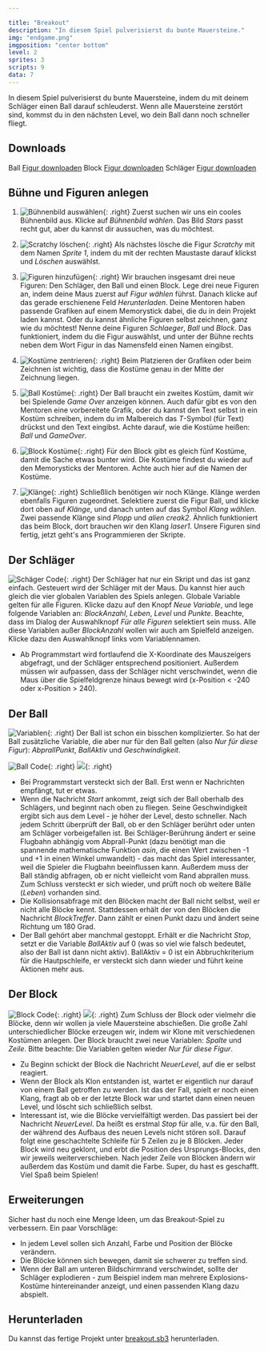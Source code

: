 ```yaml
---

title: "Breakout"
description: "In diesem Spiel pulverisierst du bunte Mauersteine."
img: "endgame.png"
imgposition: "center bottom"
level: 2
sprites: 3
scripts: 9
data: 7
---
```


In diesem Spiel pulverisierst du bunte Mauersteine, indem du mit deinem Schläger einen Ball darauf schleuderst. Wenn alle Mauersteine zerstört sind, kommst du in den nächsten Level, wo dein Ball dann noch schneller fliegt.

## Downloads

Ball [Figur downloaden](Ball.sprite2/)
Block [Figur downloaden](Block.sprite2/)
Schläger [Figur downloaden](Schlaeger.sprite2/)

## Bühne und Figuren anlegen

1. ![Bühnenbild auswählen](buehne-waehlen.png){: .right}
Zuerst suchen wir uns ein cooles Bühnenbild aus. Klicke auf *Bühnenbild wählen*. Das Bild *Stars* passt recht gut, aber du kannst dir aussuchen, was du möchtest.

2. ![Scratchy löschen](loeschen.png){: .right}
Als nächstes lösche die Figur *Scratchy* mit dem Namen *Sprite 1*, indem du mit der rechten Maustaste darauf klickst und *Löschen* auswählst.

3. ![Figuren hinzufügen](hochladen.png){: .right}
Wir brauchen insgesamt drei neue Figuren: Den Schläger, den Ball und einen Block. Lege drei neue Figuren an, indem deine Maus zuerst auf *Figur wählen* führst. Danach klicke auf das gerade erschienene Feld *Herunterladen*. Deine Mentoren haben passende Grafiken auf einem Memorystick dabei, die du in dein Projekt laden kannst. Oder du kannst ähnliche Figuren selbst zeichnen, ganz wie du möchtest! Nenne deine Figuren *Schlaeger*, *Ball* und *Block*. Das funktioniert, indem du die Figur auswählst, und unter der Bühne rechts neben dem Wort Figur in das Namensfeld einen Namen eingibst.

4. ![Kostüme zentrieren](schläger-mitte.png){: .right}
Beim Platzieren der Grafiken oder beim Zeichnen ist wichtig, dass die Kostüme genau in der Mitte der Zeichnung liegen.

5. ![Ball Kostüme](game-over-mitte.png){: .right}
Der Ball braucht ein zweites Kostüm, damit wir bei Spielende *Game Over* anzeigen können. Auch dafür gibt es von den Mentoren eine vorbereitete Grafik, oder du kannst den Text selbst in ein Kostüm schreiben, indem du im Malbereich das *T*-Symbol (für Text) drückst und den Text eingibst. Achte darauf, wie die Kostüme heißen: *Ball* und *GameOver*.

6. ![Block Kostüme](block-mitte.png){: .right}
Für den Block gibt es gleich fünf Kostüme, damit die Sache etwas bunter wird. Die Kostüme findest du wieder auf den Memorysticks der Mentoren. Achte auch hier auf die Namen der Kostüme.

7. ![Klänge](klang-wählen.png){: .right}
Schließlich benötigen wir noch Klänge. Klänge werden ebenfalls Figuren zugeordnet. Selektiere zuerst die Figur Ball, und klicke dort oben auf *Klänge*, und danach unten auf das Symbol *Klang wählen*. Zwei passende Klänge sind *Plopp* und *alien creak2*.
Ähnlich funktioniert das beim Block, dort brauchen wir den Klang *laser1*. Unsere Figuren sind fertig, jetzt geht's ans Programmieren der Skripte.

## Der Schläger

![Schäger Code](schläger-code.png){: .right}
Der Schläger hat nur ein Skript und das ist ganz einfach. Gesteuert wird der Schläger mit der Maus. Du kannst hier auch gleich die vier globalen Variablen des Spiels anlegen. Globale Variable gelten für alle Figuren. Klicke dazu auf den Knopf *Neue Variable*, und lege folgende Variablen an: *BlockAnzahl*, *Leben*, *Level* und *Punkte*. Beachte, dass im Dialog der Auswahlknopf *Für alle Figuren* selektiert sein muss. Alle diese Variablen außer *BlockAnzahl* wollen wir auch am Spielfeld anzeigen. Klicke dazu den Auswahlknopf links vom Variablennamen.

* Ab Programmstart wird fortlaufend die X-Koordinate des Mauszeigers abgefragt, und der Schläger entsprechend positioniert. Außerdem müssen wir aufpassen, dass der Schläger nicht verschwindet, wenn die Maus über die Spielfeldgrenze hinaus bewegt wird (x-Position < -240 oder x-Position > 240).

## Der Ball

![Variablen](variablen.png){: .right}
Der Ball ist schon ein bisschen komplizierter. So hat der Ball zusätzliche Variable, die aber nur für den Ball gelten (also *Nur für diese Figur*): *AbprallPunkt*, *BallAktiv* und *Geschwindigkeit*.

![Ball Code](ball-code.png){: .right}
![](ball-code-2.png){: .right}

* Bei Programmstart versteckt sich der Ball. Erst wenn er Nachrichten empfängt, tut er etwas.
* Wenn die Nachricht *Start* ankommt, zeigt sich der Ball oberhalb des Schlägers, und beginnt nach oben zu fliegen. Seine Geschwindigkeit ergibt sich aus dem Level - je höher der Level, desto schneller. Nach jedem Schritt überprüft der Ball, ob er den Schläger berührt oder unten am Schläger vorbeigefallen ist. Bei Schläger-Berührung ändert er seine Flugbahn abhängig vom Abprall-Punkt (dazu benötigt man die spannende mathematische Funktion *asin*, die einen Wert zwischen -1 und +1 in einen Winkel umwandelt) - das macht das Spiel interessanter, weil die Spieler die Flugbahn beeinflussen kann. Außerdem muss der Ball ständig abfragen, ob er nicht vielleicht vom Rand abprallen muss. Zum Schluss versteckt er sich wieder, und prüft noch ob weitere Bälle (*Leben*) vorhanden sind.
* Die Kollisionsabfrage mit den Blöcken macht der Ball nicht selbst, weil er nicht alle Blöcke kennt. Stattdessen erhält der von den Blöcken die Nachricht *BlockTreffer*. Dann zählt er einen Punkt dazu und ändert seine Richtung um 180 Grad.
* Der Ball gehört aber manchmal gestoppt. Erhält er die Nachricht *Stop*, setzt er die Variable *BallAktiv* auf 0 (was so viel wie falsch bedeutet, also der Ball ist dann nicht aktiv). BallAktiv = 0 ist ein Abbruchkriterium für die Hautpschleife, er versteckt sich dann wieder und führt keine Aktionen mehr aus.

## Der Block

![Block Code](block-code.png){: .right}
![](block-code-2.png){: .right}
Zum Schluss der Block oder vielmehr die Blöcke, denn wir wollen ja viele Mauersteine abschießen. Die große Zahl unterschiedlicher Blöcke erzeugen wir, indem wir Klone mit verschiedenen Kostümen anlegen. Der Block braucht zwei neue Variablen: *Spalte* und *Zeile*. Bitte beachte: Die Variablen gelten wieder *Nur für diese Figur*.

* Zu Beginn schickt der Block die Nachricht *NeuerLevel*, auf die er selbst reagiert.
* Wenn der Block als Klon entstanden ist, wartet er eigentlich nur darauf von einem Ball getroffen zu werden. Ist das der Fall, spielt er noch einen Klang, fragt ab ob er der letzte Block war und startet dann einen neuen Level, und löscht sich schließlich selbst.
* Interessant ist, wie die Blöcke vervielfältigt werden. Das passiert bei der Nachricht *NeuerLevel*. Da heißt es erstmal *Stop* für alle, v.a. für den Ball, der während des Aufbaus des neuen Levels nicht stören soll. Darauf folgt eine geschachtelte Schleife für 5 Zeilen zu je 8 Blöcken. Jeder Block wird neu geklont, und erbt die Position des Ursprungs-Blocks, den wir jeweils weiterverschieben. Nach jeder Zeile von Blöcken ändern wir außerdem das Kostüm und damit die Farbe. Super, du hast es geschafft. Viel Spaß beim Spielen!

## Erweiterungen

Sicher hast du noch eine Menge Ideen, um das Breakout-Spiel zu verbessern. Ein paar Vorschläge:

* In jedem Level sollen sich Anzahl, Farbe und Position der Blöcke verändern.
* Die Blöcke können sich bewegen, damit sie schwerer zu treffen sind.
* Wenn der Ball am unteren Bildschirmrand verschwindet, sollte der Schläger explodieren - zum Beispiel indem man mehrere Explosions-Kostüme hintereinander anzeigt, und einen passenden Klang dazu abspielt.

## Herunterladen

Du kannst das fertige Projekt unter [breakout.sb3](breakout.sb3) herunterladen.